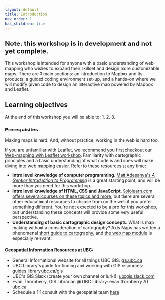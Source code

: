 ```yaml
---
layout: default
title: Introduction
nav_order: 1
has_children: true
---
```


## Note: this workshop is in development and not yet complete.

This workshop is intended for anyone with a basic understanding of web mapping who wishes to expand their skillset and design more customizable maps. There are 3 main sections: an introduction to Mapbox and its products, a guided coding environment set-up, and a hands-on where we will modify given code to design an interactive map powered by Mapbox and Leaflet. 

## Learning objectives

At the end of this workshop you will be able to:
1.
2.
3.


### Prerequisites
Making maps is hard. And, without practice, working in the web is hard too. 

If you are unfamilliar with Leaflet, we recommend you first checkout our  [Web-mapping with Leaflet workshop](https://ubc-library-rc.github.io/gis-intro-leaflet/). Familiarity with cartographic principles and a basic understanding of what code is and does will make diving into web mapping easier. Refer to these resources at any time:

- **Intro level knowledge of computer programming**. [Matt Adesanya's *A Gentler Introduction to Programming*](https://www.freecodecamp.org/news/a-gentler-introduction-to-programming-1f57383a1b2c/) is a great starting point, and will be more than you need for this workshop.
- **Intro level knowledge of HTML, CSS and JavaScript**. [Sololearn.com offers several courses on these topics and more](https://www.sololearn.com/Courses/), but there are several other educational resources to choose from on the web if you prefer something different. You're not expected to be a pro for this workshop, but understanding these concepts will provide some very useful perspective.
- **Understanding of basic cartographic design concepts**. What is map making without a consideration of cartography? Axis Maps has written a phenomenal [short guide to cartography](https://www.axismaps.com/guide/), and [the web map module](https://www.axismaps.com/guide/web/should-a-map-be-interactive/) is especially relevant.


#### Geospatial Information Resources at UBC:
- General Informational website for all things UBC GIS: [gis.ubc.ca](http://gis.ubc.ca/)    
- UBC Library's guide for finding and working with GIS resources: [guides.library.ubc.ca/gis](http://guides.library.ubc.ca/gis)
- UBC's GIS Slack (create your own channel or lurk!): [ubcgis.slack.com](https://ubcgis.slack.com/)
- Evan Thornberry, GIS Librarian @ UBC Library: evan.thornberry AT ubc.ca
- Schedule a 1:1 consult with the geospatial team [here](https://libcal.library.ubc.ca/appointments/research_commons#s-lc-public-pt)
